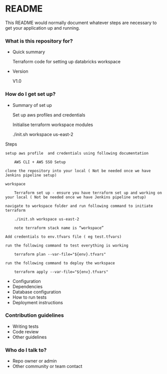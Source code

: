 # README #

This README would normally document whatever steps are necessary to get your application up and running.

### What is this repository for? ###

* Quick summary

    Terraform code for setting up databricks workspace

* Version

    V1.0

### How do I get set up? ###

* Summary of set up

    Set up aws profiles and credentials

    Initialise terraform workspace modules

    ./init.sh workspace us-east-2

Steps

    setup aws profile  and credentials using following documentation

        AWS CLI + AWS SSO Setup 

    clone the repository into your local ( Not be needed once we have Jenkins pipeline setup)

    workspace 

        Terraform set up - ensure you have terraform set up and working on your local ( Not be needed once we have Jenkins pipeline setup)

    navigate to workspace folder and run following command to initiate terraform

        ./init.sh workspace us-east-2

        note terraform stack name is “workspace”

    Add credentials to env.tfvars file ( eg test.tfvars)
    
    run the following command to test everything is working

        terraform plan --var-file="${env}.tfvars"

    run the following command to deploy the workspace

        terraform apply --var-file="${env}.tfvars"

* Configuration
* Dependencies
* Database configuration
* How to run tests
* Deployment instructions

### Contribution guidelines ###

* Writing tests
* Code review
* Other guidelines

### Who do I talk to? ###

* Repo owner or admin
* Other community or team contact